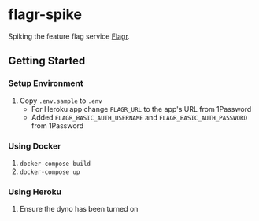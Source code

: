 # flagr-spike

Spiking the feature flag service [Flagr](https://github.com/checkr/flagr).

## Getting Started

### Setup Environment

1. Copy `.env.sample` to `.env`
    * For Heroku app change `FLAGR_URL` to the app's URL from 1Password
    * Added `FLAGR_BASIC_AUTH_USERNAME` and `FLAGR_BASIC_AUTH_PASSWORD` from 1Password

### Using Docker

1. `docker-compose build`
1. `docker-compose up`

### Using Heroku

1. Ensure the dyno has been turned on
